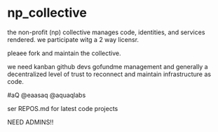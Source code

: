 # np_collective

the non-profit (np) collective manages code, identities, and services rendered.  we participate witg a 2 way licensr.

pleaee fork and maintain the collective.

we need
kanban
github devs
gofundme management
and generally a decentralized level of trust to reconnect and maintain infrastructure as code.  

#aQ @eaasaq @aquaqlabs

ser REPOS.md for latest code projects

NEED ADMINS!!



